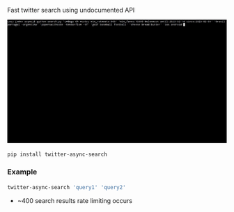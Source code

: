 Fast twitter search using undocumented API

![](assets/example.gif)

```bash
pip install twitter-async-search
```

### Example
```bash
twitter-async-search 'query1' 'query2' 
```

- ~400 search results rate limiting occurs
